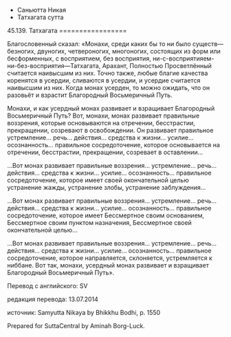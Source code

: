 









* Саньютта Никая
* Татхагата сутта


45\.139\. Татхагата
\=\=\=\=\=\=\=\=\=\=\=\=\=\=\=\=\=



Благословенный сказал: «Монахи, среди каких бы то ни было существ—безногих, двуногих, четвероногих, многоногих, состоящих из форм или бесформенных, с восприятием, без восприятия, ни\-с\-восприятияем\-ни\-без\-восприятия—Татхагата, Арахант, Полностью Просветлённый считается наивысшим из них\. Точно также, любые благие качества коренятся в усердии, сливаются в усердии, и усердие считается наивысшим из них\. Когда монах усерден, то можно ожидать, что он разовьёт и взрастит Благородный Восьмеричный Путь\.


Монахи, и как усердный монах развивает и взращивает Благородный Восьмеричный Путь? Вот, монахи, монах развивает правильные воззрения, которые основываются на отречении, бесстрастии, прекращении, созревают в освобождении\. Он развивает правильное устремление… речь… действия… средства к жизни… усилие… осознанность… правильное сосредоточение, которое основывается на отречении, бесстрастии, прекращении, созревает в оставлении…


…Вот монах развивает правильные воззрения… устремление… речь… действия… средства к жизни… усилие… осознанность… правильное сосредоточение, которое имеет своей окончательной целью устранение жажды, устранение злобы, устранение заблуждения…


…Вот монах развивает правильные воззрения… устремление… речь… действия… средства к жизни… усилие… осознанность… правильное сосредоточение, которое имеет Бессмертное своим основанием, Бессмертное своим пунктом назначения, Бессмертное своей окончательной целью…


…Вот монах развивает правильные воззрения… устремление… речь… действия… средства к жизни… усилие… осознанность… правильное сосредоточение, которое направляется, склоняется, устремляется к ниббане\. Вот так, монахи, усердный монах развивает и взращивает Благородный Восьмеричный Путь»\.



Перевод с английского: SV


редакция перевода: 13\.07\.2014


источник: Samyutta Nikaya by Bhikkhu Bodhi, p\. 1550


Prepared for SuttaCentral by Aminah Borg\-Luck\.






